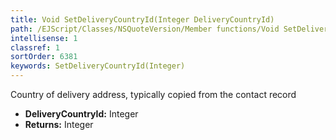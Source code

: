 ```yaml
---
title: Void SetDeliveryCountryId(Integer DeliveryCountryId)
path: /EJScript/Classes/NSQuoteVersion/Member functions/Void SetDeliveryCountryId(Integer p_0)
intellisense: 1
classref: 1
sortOrder: 6381
keywords: SetDeliveryCountryId(Integer)
---
```



Country of delivery address, typically copied from the contact record



* **DeliveryCountryId:** Integer
* **Returns:** Integer


